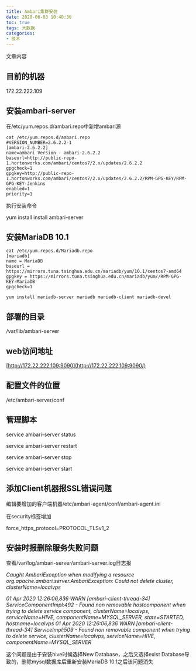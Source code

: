 ```yaml
---
title: Ambari集群安装
date: 2020-06-03 10:40:30
toc: true
tags: 大数据
categories: 
- 技术
---
```


文章内容
<!--more-->



## 目前的机器

172.22.222.109



## 安装ambari-server

在/etc/yum.repos.d/ambari.repo中新增ambari源

 

```
cat /etc/yum.repos.d/ambari.repo
#VERSION_NUMBER=2.6.2.2-1
[ambari-2.6.2.2]
name=ambari Version - ambari-2.6.2.2
baseurl=http://public-repo-1.hortonworks.com/ambari/centos7/2.x/updates/2.6.2.2
gpgcheck=1
gpgkey=http://public-repo-1.hortonworks.com/ambari/centos7/2.x/updates/2.6.2.2/RPM-GPG-KEY/RPM-GPG-KEY-Jenkins
enabled=1
priority=1
```

执行安装命令

yum install install ambari-server

## 安装MariaDB 10.1 

```
cat /etc/yum.repos.d/Mariadb.repo
[mariadb]
name = MariaDB
baseurl = https://mirrors.tuna.tsinghua.edu.cn/mariadb/yum/10.1/centos7-amd64
gpgkey = https://mirrors.tuna.tsinghua.edu.cn/mariadb/yum//RPM-GPG-KEY-MariaDB
gpgcheck=1

yum install mariadb-server mariadb mariadb-client mariadb-devel
```

## 部署的目录

/var/lib/ambari-server



## web访问地址

[http://172.22.222.109:9090](http://172.22.222.109:9090/)



## 配置文件的位置

/etc/ambari-server/conf

## 管理脚本

service ambari-server status

service ambari-server restart

service ambari-server stop

service ambari-server start

## 添加Client机器报SSL错误问题

编辑要增加的客户端机器/etc/ambari-agent/conf/ambari-agent.ini

在security标签增加

force_https_protocol=PROTOCOL_TLSv1_2

## 安装时报删除服务失败问题

查看/var/log/ambari-server/ambari-server.log日志报

*Caught AmbariException when modifying a resource*
*org.apache.ambari.server.AmbariException: Could not delete cluster, clusterName=localvps*

*01 Apr 2020 12:26:06,836 WARN [ambari-client-thread-34] ServiceComponentImpl:492 - Found non removable hostcomponent when trying to delete service component, clusterName=localvps, serviceName=HIVE, componentName=MYSQL_SERVER, state=STARTED, hostname=localvps*
*01 Apr 2020 12:26:06,836 WARN [ambari-client-thread-34] ServiceImpl:509 - Found non removable component when trying to delete service, clusterName=localvps, serviceName=HIVE, componentName=MYSQL_SERVER*



这个问题是由于安装hive时候选择New Database，之后又选择exist Database导致的，删除mysql数据库后重新安装MariaDB 10.1之后该问题消失